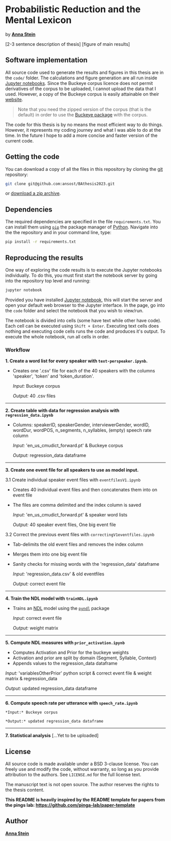 # Probabilistic Reduction and the Mental Lexicon

by [**Anna Stein**](https://ansost.github.io) 

[2-3 sentence description of thesis]
[figure of main results]

## Software implementation
All source code used to generate the results and figures in this thesis are in the `code/` folder. 
The calculations and figure generation are all run inside [Jupyter notebooks](http://jupyter.org/). 
Since the Buckeye corpus licence does not permit derivatives of the corpus to be uploaded, I cannot upload the data that I used. 
However, a copy of the Buckeye corpus is easily attainable on their [website](https://buckeyecorpus.osu.edu/php/speech.php).
> Note that you need the zipped version of the corpus (that is the default) in order to use the [Buckeye package](https://github.com/scjs/buckeye) with the corpus.

The code for this thesis is by no means the most efficient way to do things. However, it represents my coding journey and what I was able to do at the time. In the future I hope to add a 
more concise and faster version of the current code. 

## Getting the code

You can download a copy of all the files in this repository by cloning the
[git](https://git-scm.com/) repository:
```sh
git clone git@github.com:ansost/BAthesis2023.git
```
or [download a zip archive](https://github.com/ansost/BAthesis2023/archive/refs/heads/main.zip).

## Dependencies

The required dependencies are specified in the file `requirements.txt`. 
You can install them using [`pip`](https://www.w3schools.com/python/python_pip.asp) the package manager of [Python](https://www.python.org/). 
Navigate into the the repository and in your command line, type:
```sh
pip install -r requirements.txt
```

## Reproducing the results

One way of exploring the code results is to execute the Jupyter notebooks individually. To do this, you must first start the notebook server by going into the
repository top level and running:
```sh
jupyter notebook
```

Provided you have installed [Jupyter notebook](https://jupyter.org/install), this will start the server and open your default web browser to the Jupyter interface. In the page, go into the `code` folder and select the
notebook that you wish to view/run.

The notebook is divided into cells (some have text while other have code). Each cell can be executed using `Shift + Enter`. Executing text cells does nothing and executing code cells runs the code
and produces it's output. To execute the whole notebook, run all cells in order.

### Workflow

**1. Create a word list for every speaker  with `text-perspeaker.ipynb`.** 
      
- Creates one '.csv' file for each of the 40 speakers with the columns 'speaker', 'token' and 'token_duration'.  
      
    *Input:* Buckeye corpus
    
    *Output:* 40 .csv files

---

**2. Create table with data for regression analysis with `regression_data.ipynb`**
- Columns: speakerID, speakerGender, interviewerGender, wordID, wordDur, wordPOS, n_segments, n_syllables, (empty) speech rate column
	 
	*Input:* 'en_us_cmudict_forward.pt' &  Buckeye corpus
  
  *Output:* regression_data dataframe

---

**3. Create one event file for all speakers to use as model input.**
    
    
3.1 Create individual speaker event files with `eventfilesV1.ipynb`
    
- Creates 40 individual event files and then concatenates them into on event file
- The files are comma delimited and the index column is saved 
    
    *Input:* 'en_us_cmudict_forward.pt' & speaker word lists
    
    *Output:* 40 speaker event files, One big event file  
    
	
3.2 Correct the previous event files with `correctingV1eventfiles.ipynb` 
- Tab-delimits the old event files and removes the index column
- Merges them into one big event file
- Sanity checks for missing words with the 'regression_data' dataframe
	
    *Input:* 'regression_data.csv' & old eventfiles
    
    *Output:* correct event file

---

**4. Train the NDL model with `trainNDL.ipynb`**
- Trains an [NDL](https://pyndl.readthedocs.io/en/latest/ndl.html) model using the [`pyndl`](https://pyndl.readthedocs.io/en/latest/) package
	
    *Input:* correct event file
    
    *Output:* weight matrix
    
---  
  
**5. Compute NDL measures with `prior_activation.ipynb`**
- Computes Activation and Prior for the buckeye weights
- Activation and prior are split by domain (Segment, Syllable, Context)
- Appends values to the regression_data dataframe
  
*Input:* 'variablesOtherPrior' python script & correct event file & weight matrix & regression_data
   
*Output:* updated regression_data dataframe 
    
---    
    
**6. Compute speech rate per utterance with `speech_rate.ipynb`**
    
    *Input:* Buckeye corpus
    
    *Output:* updated regression_data dataframe 
  
---  
  
**7. Statistical analysis**
[...Yet to be uploaded] 
   
## License

All source code is made available under a BSD 3-clause license. You can freely
use and modify the code, without warranty, so long as you provide attribution
to the authors. See `LICENSE.md` for the full license text.

The manuscript text is not open source. The author reserves the rights to the
thesis content.


**This README is heavily inspired by the README template for papers from the pings lab: https://github.com/pinga-lab/paper-template**


## Author
[**Anna Stein**](https://ansost.github.io)
